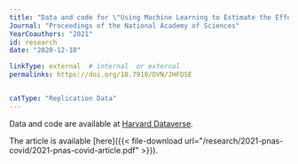 ```yaml
---
title: "Data and code for \"Using Machine Learning to Estimate the Effect of Racial Segregation on COVID-19 Mortality\""
Journal: "Proceedings of the National Academy of Sciences"
YearCoauthors: "2021"
id: research
date: "2020-12-10"

linkType: external  # internal  or external
permalinks: https://doi.org/10.7910/DVN/JHFOSE


catType: "Replication Data"
---
```


Data and code are available at [Harvard Dataverse](https://doi.org/10.7910/DVN/JHFOSE).

The article is available [here]({{< file-download url="/research/2021-pnas-covid/2021-pnas-covid-article.pdf" >}}).

